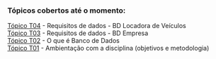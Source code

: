 ### Tópicos cobertos até o momento:
[Tópico T04](./topico-04.md) - Requisitos de dados - BD Locadora de Veículos<br>
[Tópico T03](./topico-03.md) - Requisitos de dados - BD Empresa<br>
[Tópico T02](./topico-02.md) - O que é Banco de Dados<br>
[Tópico T01](./topico-01.md) - Ambientação com a disciplina (objetivos e metodologia)<br>
